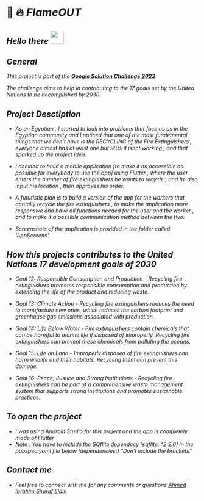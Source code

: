 
# :fire_extinguisher: :fire: <i>FlameOUT<i>

##  Hello there <img src="https://media.giphy.com/media/hvRJCLFzcasrR4ia7z/giphy.gif" width="35">

## General

This project is part of the <a href="https://developers.google.com/community/gdsc-solution-challenge" target="blank"><b><i><u>Google Solution Challenge 2023</u></i></b> </a>

The challenge aims to help in contributing to the 17 goals set by the United Nations to be accomplished by 2030.


## Project Desctiption

- As an Egyptian , I started to look into problems that face us as in the Egyptian community and I noticed that one of the most fundemental things that we don't have is the RECYCLING of the Fire Extinguishers , everyone almost has at least one but 98% it isnot working , and that sparked up the project idea.

- I decided to build a mobile application [to make it as accessible as possible for everybody to use the app] using Flutter , where the user enters the number of fire extinguishers he wants to recycle , and he also input his location , then approves his order.

- A futuristic plan is to build a version of the app for the workers that actually recycle the fire extinguishers , to make the application more responsive and have all functions needed for the user and the worker , and to make it a possible communication method between the two.

- Screenshots of the application is provided in the folder called 'AppScreens'.


## How this projects contributes to the United Nations 17 development goals of 2030

- Goal 12: Responsible Consumption and Production - Recycling fire extinguishers promotes responsible consumption and production by extending the life of the product and reducing waste.

- Goal 13: Climate Action - Recycling fire extinguishers reduces the need to manufacture new ones, which reduces the carbon footprint and greenhouse gas emissions associated with production.

- Goal 14: Life Below Water - Fire extinguishers contain chemicals that can be harmful to marine life if disposed of improperly. Recycling fire extinguishers can prevent these chemicals from polluting the oceans.

- Goal 15: Life on Land - Improperly disposed of fire extinguishers can harm wildlife and their habitats. Recycling them can prevent this damage.

- Goal 16: Peace, Justice and Strong Institutions - Recycling fire extinguishers can be part of a comprehensive waste management system that supports strong institutions and promotes sustainable practices.
 
## To open the project
- I was using Android Studio for this project and the app is completely made of Flutter 
- Note : You have to include the SQflite dependecy [sqflite: ^2.2.6] in the pubspec.yaml file below [dependencies:]  "Don't include the brackets"

## Contact me

- Feel free to connect with me for any comments or questions <a href="https://www.linkedin.com/in/ahmed-ibrahim-sharaf-eldin-a43778222" target="blank">Ahmed Ibrahim Sharaf Eldin </a>

